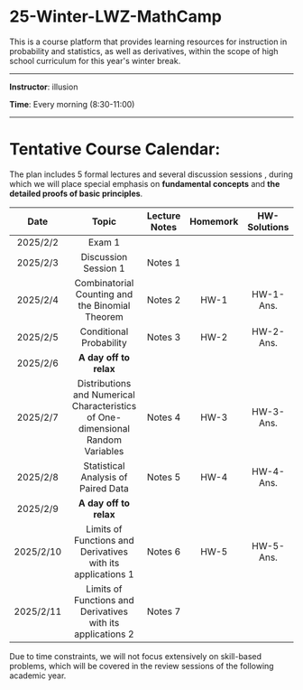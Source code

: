 # 25-Winter-LWZ-MathCamp

This is a course platform that provides learning resources for instruction in probability and statistics, as well as derivatives, within the scope of high school curriculum for this year's winter break.

---

**Instructor**: illusion

**Time**: Every morning (8:30-11:00)



---

# Tentative Course Calendar:

The plan includes 5 formal lectures and several discussion sessions , during which we will place special emphasis on **fundamental concepts** and **the detailed proofs of basic principles**.

| Date | Topic | Lecture Notes | Homemork | HW-Solutions |
|:----------:|:----------:|:----------:|:----------:|:----------:|
| 2025/2/2 | Exam 1 | | | |
| 2025/2/3 | Discussion Session 1 | Notes 1 |  |  |
| 2025/2/4 | Combinatorial Counting and the Binomial Theorem | Notes 2 | HW-1 | HW-1-Ans. |
| 2025/2/5 | Conditional Probability  | Notes 3 | HW-2 | HW-2-Ans. |
| 2025/2/6 | **A day off to relax** | | | |
| 2025/2/7 | Distributions and Numerical Characteristics of One-dimensional Random Variables  | Notes 4 | HW-3 | HW-3-Ans. |
| 2025/2/8 | Statistical Analysis of Paired Data | Notes 5 | HW-4 | HW-4-Ans. |
| 2025/2/9 | **A day off to relax** | | | |
| 2025/2/10 | Limits of Functions and Derivatives with its applications 1  | Notes 6 | HW-5 | HW-5-Ans. |
| 2025/2/11 | Limits of Functions and Derivatives with its applications 2 | Notes 7 |  |  |


Due to time constraints, we will not focus extensively on skill-based problems, which will be covered in the review sessions of the following academic year.




